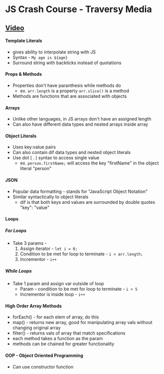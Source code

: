 # JS Crash Course - Traversy Media
## [Video](https://www.youtube.com/watch?v=hdI2bqOjy3c&list=PLillGF-RfqbYeckUaD1z6nviTp31GLTH8&index=3)

#### Template Literals
- gives ability to interpolate string with JS
- Syntax - `My age is ${age}`
- Surround string with backticks instead of quotations

#### Props & Methods
- Properties don't have paranthesis while methods do
	- ex. `arr.length` is a property `arr.slice()` is a method
- Methods are functions that are associated with objects

#### Arrays
- Unlike other languages, in JS arrays don't have an assigned length 
- Can also have different data types and nested arrays inside array

#### Object Literals
- Uses key:value pairs
- Can also contain dif data types and nested object literals
- Use dot ( . ) syntax to access single value
	- ex. `person.firstName;` will access the key "firstName" in the object literal "person"

#### JSON
- Popular data formatting - stands for "JavaScript Object Notation"
- Similar syntactically to object literals
	- dif is that both keys and values are surrounded by double quotes "key": "value"

#### Loops 
##### For Loops
- Take 3 params - 
	1. Assign iterator - `let i = 0;`
	2. Condition to be met for loop to terminate - `i > arr.length;`
	3. Incrementor - `i++`

##### While Loops
- Take 1 param and assign var outside of loop 
	- Param - condition to be met for loop to terminate - `i > 5`
	- Incrementor is inside loop - `i++`

#### High Order Array Methods
- forEach() - for each elem of array, do this 
- map() - returns new array, good for manipulating array vals without changing original array
- filter() - returns vals of array that match specifications
- each method takes a function as the param
- methods can be chained for greater functionality

#### OOP - Object Oriented Programming
- Can use constructor function